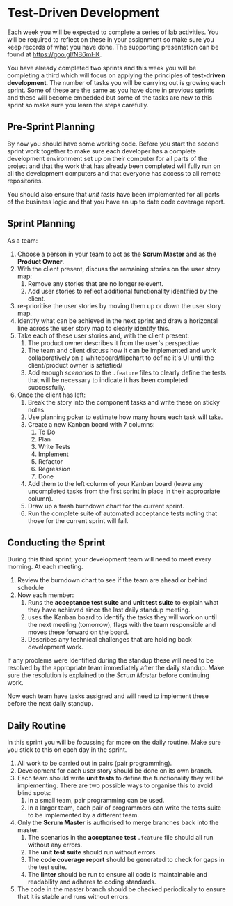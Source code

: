 
# Test-Driven Development

Each week you will be expected to complete a series of lab activities. You will be required to reflect on these in your assignment so make sure you keep records of what you have done. The supporting presentation can be found at https://goo.gl/NB6mHK.

You have already completed two sprints and this week you will be completing a third which will focus on applying the principles of **test-driven development**. The number of tasks you will be carrying out is growing each sprint. Some of these are the same as you have done in previous sprints and these will become embedded but some of the tasks are new to this sprint so make sure you learn the steps carefully.

## Pre-Sprint Planning

By now you should have some working code. Before you start the second sprint work together to make sure each developer has a complete development environment set up on their computer for all parts of the project and that the work that has already been completed will fully run on all the development computers and that everyone has access to all remote repositories.

You should also ensure that _unit tests_ have been implemented for all parts of the business logic and that you have an up to date code coverage report.

## Sprint Planning

As a team:

1. Choose a person in your team to act as the **Scrum Master** and as the **Product Owner**.
2. With the client present, discuss the remaining stories on the user story map:
    1. Remove any stories that are no longer relevent.
    2. Add user stories to reflect additional functionality identified by the client.
3. re-prioritise the user stories by moving them up or down the user story map.
4. Identify what can be achieved in the next sprint and draw a horizontal line across the user story map to clearly identify this.
5. Take each of these user stories and, with the client present:
    1. The product owner describes it from the user's perspective
    2. The team and client discuss how it can be implemented and work collaboratively on a whiteboard/flipchart to define it's UI until the client/product owner is satisfied/
    3. Add enough _scenarios_ to the `.feature` files to clearly define the tests that will be necessary to indicate it has been completed successfully.
6. Once the client has left:
    1. Break the story into the component tasks and write these on sticky notes.
    2. Use planning poker to estimate how many hours each task will take.
    3. Create a new Kanban board with 7 columns:
        1. To Do
        2. Plan
        3. Write Tests
        4. Implement
        5. Refactor
        6. Regression
        7. Done
    4. Add them to the left column of your Kanban board (leave any uncompleted tasks from the first sprint in place in their appropriate column).
    5. Draw up a fresh burndown chart for the current sprint.
    6. Run the complete suite of automated acceptance tests noting that those for the current sprint will fail.

## Conducting the Sprint

During this third sprint, your development team will need to meet every morning. At each meeting.

1. Review the burndown chart to see if the team are ahead or behind schedule
2. Now each member:
    1. Runs the **acceptance test suite** and **unit test suite** to explain what they have achieved since the last daily standup meeting.
    2. uses the Kanban board to identify the tasks they will work on until the next meeting (tomorrow), flags with the team responsible and moves these forward on the board.
    3. Describes any technical challenges that are holding back development work.

If any problems were identified during the standup these will need to be resolved by the appropriate team immediately after the daily standup. Make sure the resolution is explained to the _Scrum Master_ before continuing work.

Now each team have tasks assigned and will need to implement these before the next daily standup.

## Daily Routine

In this sprint you will be focussing far more on the daily routine. Make sure you stick to this on each day in the sprint.

1. All work to be carried out in pairs (pair programming).
2. Development for each user story should be done on its own branch.
3. Each team should write **unit tests** to define the functionality they will be implementing. There are two possible ways to organise this to avoid blind spots:
    1. In a small team, pair programming can be used.
    2. In a larger team, each pair of programmers can write the tests suite to be implemented by a different team.
3. Only the **Scrum Master** is authorised to merge branches back into the master.
    1. The scenarios in the **acceptance test** `.feature` file should all run without any errors.
    2. The **unit test suite** should run without errors.
    3. The **code coverage report** should be generated to check for gaps in the test suite.
    2. The **linter** should be run to ensure all code is maintainable and readability and adheres to coding standards.
4. The code in the master branch should be checked periodically to ensure that it is stable and runs without errors.
